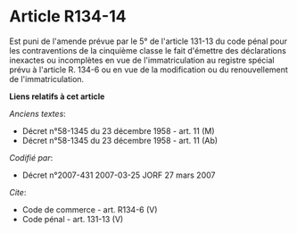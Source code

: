 # Article R134-14

Est puni de l'amende prévue par le 5° de l'article 131-13 du code pénal pour les contraventions de la cinquième classe le
fait d'émettre des déclarations inexactes ou incomplètes en vue de l'immatriculation au registre spécial prévu à l'article R.
134-6 ou en vue de la modification ou du renouvellement de l'immatriculation.

**Liens relatifs à cet article**

_Anciens textes_:

  - Décret n°58-1345 du 23 décembre 1958 - art. 11 (M)
  - Décret n°58-1345 du 23 décembre 1958 - art. 11 (Ab)

_Codifié par_:

  - Décret n°2007-431 2007-03-25 JORF 27 mars 2007

_Cite_:

  - Code de commerce - art. R134-6 (V)
  - Code pénal - art. 131-13 (V)
